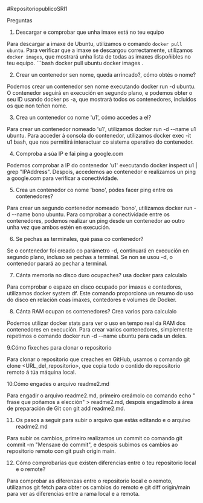 #RepositoriopublicoSRI1

Preguntas


 1. Descargar e comprobar que unha imaxe está no teu equipo

Para descargar a imaxe de Ubuntu, utilizamos o comando `docker pull ubuntu`. Para verificar que a imaxe se descargou correctamente, utilizamos `docker images`, que mostrará unha lista de todas as imaxes dispoñibles no teu equipo. ```bash docker pull ubuntu docker images .


2. Crear un contenedor sen nome, queda arrincado?, cómo obtés o nome?

Podemos crear un contenedor sen nome executando docker run -d ubuntu. O contenedor seguirá en execución en segundo plano, e podemos obter o seu ID usando docker ps -a, que mostrará todos os contenedores, incluídos os que non teñen nome.



3. Crea un contenedor co nome 'u1', cómo accedes a el? 

Para crear un contenedor nomeado 'u1', utilizamos docker run -d --name u1 ubuntu. Para acceder á consola do contenedor, utilizamos docker exec -it u1 bash, que nos permitirá interactuar co sistema operativo do contenedor.


4. Comproba a súa IP e fai ping a google.com

Podemos comprobar a IP do contenedor 'u1' executando docker inspect u1 | grep "IPAddress". Despois, accedemos ao contenedor e realizamos un ping a google.com para verificar a conectividade.

5. Crea un contenedor co nome 'bono', pódes facer ping entre os contenedores?

Para crear un segundo contenedor nomeado 'bono', utilizamos docker run -d --name bono ubuntu. Para comprobar a conectividade entre os contenedores, podemos realizar un ping desde un contenedor ao outro unha vez que ambos estén en execución.



6. Se pechas as terminales, qué pasa co contenedor?

Se o contenedor foi creado co parámetro -d, continuará en execución en segundo plano, incluso se pechas a terminal. Se non se usou -d, o contenedor parará ao pechar a terminal.


7. Cánta memoria no disco duro ocupaches? usa docker para calculalo

Para comprobar o espazo en disco ocupado por imaxes e contedores, utilizamos docker system df. Este comando proporciona un resumo do uso do disco en relación coas imaxes, contedores e volumes de Docker.



8. Cánta RAM ocupan os contenedores? Crea varios para calculalo

Podemos utilizar docker stats para ver o uso en tempo real da RAM dos contenedores en execución. Para crear varios contenedores, simplemente repetimos o comando docker run -d --name <nome> ubuntu para cada un deles.




9.Cómo fixeches para clonar o repositorio


Para clonar o repositorio que creaches en GitHub, usamos o comando git clone <URL_del_repositorio>, que copia todo o contido do repositorio remoto á túa máquina local.

10.Cómo engades o arquivo readme2.md 

Para engadir o arquivo readme2.md, primeiro creámolo co comando echo " frase que poñamos a  elección" > readme2.md, despois engadímolo á área de preparación de Git con git add readme2.md.


11. Os pasos a seguir para subir o arquivo que estás editando e o arquivo readme2.md 


Para subir os cambios, primeiro realizamos un commit co comando git commit -m "Mensaxe do commit", e despois subimos os cambios ao repositorio remoto con git push origin main.






12. Cómo comprobarías que existen diferencias entre o teu repositorio local e o remote? 

Para comprobar as diferenzas entre o repositorio local e o remoto, utilizamos git fetch para obter os cambios do remoto e git diff origin/main para ver as diferencias entre a rama local e a remota.


